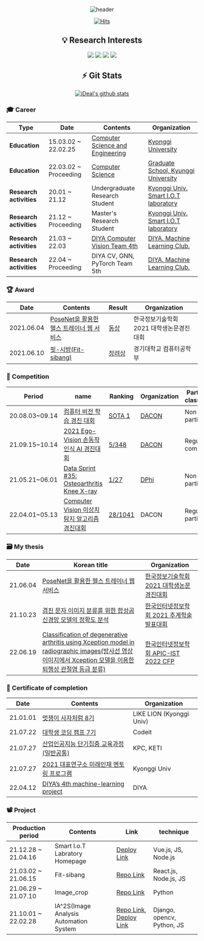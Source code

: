 <div align="center">

![header](https://capsule-render.vercel.app/api?type=soft&color=auto&height=170&section=header&text=%20Lee%20Sangmin%20&fontSize=50)

[![Hits](https://hits.seeyoufarm.com/api/count/incr/badge.svg?url=https%3A%2F%2Fgithub.com%2Fd9249&count_bg=%23F73838&title_bg=%23555555&icon=github.svg&icon_color=%23FFFFFF&title=Hits&edge_flat=false)](https://hits.seeyoufarm.com)

</div>

<div align="center">

## 💡 Research Interests

<img src="https://img.shields.io/badge/Deep_Learing-000000?style=flat-square&logo=Deep_Learing&logoColor=white"/></a>
<img src="https://img.shields.io/badge/Generative_Neural_Network-000000?style=flat-square&logo=Generative_Neural_Network&logoColor=white"/></a>
<img src="https://img.shields.io/badge/Convolutional_Neural_Network-000000?style=flat-square&logo=Convolutional_Neural_Network&logoColor=white"/></a>
<img src="https://img.shields.io/badge/Computer_Vision-000000?style=flat-square&logo=Computer_Vision&logoColor=white"/></a>

## ⚡️ Git Stats

[![iDeal's github stats](https://github-readme-stats.vercel.app/api?username=d9249&show_icons=true&count_private=true&theme=dark)](https://github.com/anuraghazra/github-readme-stats)

</div>

### :mortar_board: Career

| **Type** | **Date**| **Contents**| **Organization**|
|---|---|---|---|
| **Education** | 15.03.02 ~ 22.02.25 | [Computer Science and Engineering](http://cs.kyonggi.ac.kr:8080/Index) | [Kyonggi University](http://www.kyonggi.ac.kr/) |
| **Education** | 22.03.02 ~ Proceeding | [Computer Science](http://cs.kyonggi.ac.kr:8080/Index) | [Graduate School, Kyunggi University](http://www.kyonggi.ac.kr/) |
| **Research activities** | 20.01 ~ 21.12 | Undergraduate Research Student | [Kyonggi Univ. Smart I.O.T laboratory](https://netlab.kyonggi.ac.kr/) |
| **Research activities** | 21.12 ~ Proceeding | Master's Research Student | [Kyonggi Univ. Smart I.O.T laboratory](https://netlab.kyonggi.ac.kr/) |
| **Research activities** | 21.03 ~ 22.03 | [DIYA Computer Vision Team 4th](https://velog.io/@d9249/DIYA-5기를-시작하며-4기-회고록) | [DIYA. Machine Learning Club.](https://blog.diyaml.com/) |
| **Research activities** | 22.04 ~ Proceeding | DIYA CV, GNN, PyTorch Team 5th | [DIYA. Machine Learning Club.](https://blog.diyaml.com/) |
  

### :trophy: Award
  
| **Date** | **Contents** | **Result** | **Organization**|
|---|---|---|---|
|2021.06.04 | [PoseNet을 활용한 헬스 트레이너 웹 서비스](https://github.com/KGU-Code-15/fit-sibang/blob/main/Develop%20docs/PoseNet%EC%9D%84%20%ED%99%9C%EC%9A%A9%ED%95%9C%20%ED%97%AC%EC%8A%A4%20%ED%8A%B8%EB%A0%88%EC%9D%B4%EB%84%88%20%EC%9B%B9%20%EC%84%9C%EB%B9%84%EC%8A%A4.pdf) | [동상](https://github.com/d9249/Portfolio/blob/main/Attachment/%5B16%5D%20%EB%8F%99%EC%83%81_%EC%9D%B4%EC%83%81%EB%AF%BC_PoseNet%EC%9D%84%20%ED%99%9C%EC%9A%A9%ED%95%9C%20%ED%97%AC%EC%8A%A4%20%ED%8A%B8%EB%A0%88%EC%9D%B4%EB%84%88%20%EC%9B%B9%20%EC%84%9C%EB%B9%84%EC%8A%A4.pdf) | 한국정보기술학회 2021 대학생논문경진대회 |
|2021.06.10 | [핏-시방(Fit-sibang)](https://www.youtube.com/watch?v=GJUjvelC5Ys) | [장려상](https://github.com/KGU-Code-15/fit-sibang/blob/main/Develop%20docs/Code-15%20AI%E1%84%8F%E1%85%A5%E1%86%B7%E1%84%91%E1%85%B2%E1%84%90%E1%85%A5%E1%84%80%E1%85%A9%E1%86%BC%E1%84%92%E1%85%A1%E1%86%A8%E1%84%87%E1%85%AE%20%E1%84%8C%E1%85%A1%E1%86%BC%E1%84%85%E1%85%A7%E1%84%89%E1%85%A1%E1%86%BC.jpeg) | 경기대학교 컴퓨터공학부 |

### 🎡 Competition

| Period           | name                                                         | Ranking                                                      | Organization                         | Participation classification. |
| ---------------- | ------------------------------------------------------------ | ------------------------------------------------------------ | ------------------------------------ | ----------------------------- |
| 20.08.03~09.14 | [컴퓨터 비전 학습 경진 대회](https://dacon.io/competitions/official/235626/overview/description) | [SOTA 1](https://github.com/d9249/DACON/tree/main/%EC%BB%B4%ED%93%A8%ED%84%B0%20%EB%B9%84%EC%A0%84%20%ED%95%99%EC%8A%B5%20%EA%B2%BD%EC%A7%84%20%EB%8C%80%ED%9A%8C/Voting%20ensemble(After%20parameter%20optimization)) | [DACON](https://dacon.io/)           | Non-regular participation.    |
| 21.09.15~10.14 | [2021 Ego-Vision 손동작 인식 AI 경진대회](https://dacon.io/competitions/official/235805/overview/description) | [5/348](https://dacon.io/codeshare/3596)                     | [DACON](https://dacon.io/)           | Regular competition           |
| 21.05.21~06.01 | [Data Sprint #35: Osteoarthritis Knee X-ray](https://dphi.tech/challenges/data-sprint-35-osteoarthritis-knee-x-ray/81/overview/about) | [1/27](https://dphi.tech/challenges/data-sprint-35-osteoarthritis-knee-x-ray/81/leaderboard/practice/) | [DPhi](https://dphi.tech/community/) | Non-regular participation.    |
| 22.04.01~05.13 | [Computer Vision 이상치 탐지 알고리즘 경진대회](https://dacon.io/competitions/official/235894/overview/description) | [28/1041]() | DACON |Regular participation.    |
  
### 🗃 My thesis

| Date       | Korean title                                                 | Organization                        |
| ---------- | ------------------------------------------------------------ | ----------------------------------- |
| 21.06.04 | [PoseNet을 활용한 헬스 트레이너 웹 서비스](https://github.com/d9249/Master/blob/main/논문/PoseNet을%20활용한%20헬스%20트레이너%20웹%20서비스/PoseNet을%20활용한%20헬스%20트레이너%20웹%20서비스.pdf)                     | [한국정보기술학회 2021 대학생논문경진대회](https://www.dbpia.co.kr/journal/articleDetail?nodeId=NODE10569082&language=ko_KR) |
| 21.10.23 | [겹친 문자 이미지 분류를 위한 합성곱 신경망 모델의 정확도 분석](https://github.com/d9249/Master/blob/main/논문/겹친%20문자%20이미지%20분류를%20위한%20합성곱%20신경망%20모델의%20정확도%20분석/2021%20한국인터넷정보학회%20추계학술발표대회/겹친%20문자%20이미지%20분류를%20위한%20합성곱%20신경망%20모델의%20정확도%20분석.pdf) | [한국인터넷정보학회 2021 추계학술발표대회](https://www.manuscriptlink.com/society/ksii/conference/fall2021) |
| 22.06.19 | [Classification of degenerative arthritis using Xception model in radiographic images(방사선 영상 이미지에서 Xception 모델을 이용한 퇴행성 관절염 등급 분류)]() | [한국인터넷정보학회 APIC-IST 2022 CFP](http://apicist.org/2022/) |

### 📁 Certificate of completion

| Date       | Contents                                                     | Organization |
| ---------- | ------------------------------------------------------------ | ------------ |
| 21.01.01 | [멋쟁이 사자처럼 8기](https://github.com/d9249/Master/blob/main/수료증/멋쟁이%20사자처럼%20수료증.pdf) | LIKE LION (Kyonggi Univ)      |
| 21.07.22 | [대학생 코딩 캠프 7기](https://github.com/d9249/Master/blob/main/수료증/대코캠_수료증_7기.pdf) | Codeit       |
| 21.07.27 | [산업인공지능 단기집중 교육과정(일반공통)](https://github.com/d9249/Master/blob/main/수료증/산업인공지능%20단기집중교육/산업인공지능%20단기집중교육(일반)%20수료증.jpg) | KPC, KETI    |
| 21.07.27 | [2021 대표연구소 미래인재 멘토링 프로그램](https://github.com/d9249/Master/blob/main/수료증/%5B이수증%5D%5B신규%5D%202021%20대표연구소%20미래인재%20멘토링%20프로그램.pdf) | Kyonggi Univ    |
| 22.04.12 | [DIYA’s 4th machine-learning project](https://github.com/d9249/Master/blob/main/수료증/Sangmin_Lee.pdf) | DIYA    |

### 📽 Project

| Production period       | Contents                                                     | Link | technique |
| ---------- | ------------------------------------------------------------ | ------------ | ------------ |
| 21.12.28 ~ 21.04.16 | Smart I.o.T Labratory Homepage | [Deploy Link](https://netlab.kyonggi.ac.kr/)    |  Vue.js, JS, Node.js |
| 21.03.02 ~ 21.06.15 | Fit-sibang | [Repo Link](https://github.com/KGU-Code-15/fit-sibang)    | React.js, Node.js, JS |
| 21.06.29 ~ 21.07.10 | Image_crop | [Repo Link](https://github.com/d9249/Image_Crop)       | Python |
| 21.10.01 ~ 22.02.28 | IA^2S(Image Analysis Automation System | [Repo Link](https://github.com/HHFEHH/crack-automation), [Deploy Link](http://ideal96.synology.me:7000/)    | Django, opencv, Python, JS |
